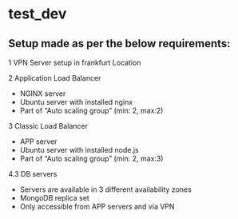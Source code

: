 # test_dev

## Setup made as per the below requirements:

1 VPN Server setup in frankfurt Location 

2 Application Load Balancer
- NGINX server
- Ubuntu server with installed nginx
- Part of “Auto scaling group” (min: 2, max:2)

3 Classic Load Balancer
- APP server
- Ubuntu server with installed node.js
- Part of “Auto scaling group” (min: 2, max:3)

4.3 DB servers
- Servers are available in 3 different availability zones
- MongoDB replica set
- Only accessible from APP servers and via VPN
